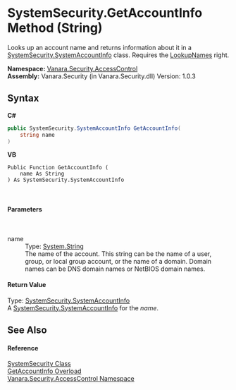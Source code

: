 # SystemSecurity.GetAccountInfo Method (String)
 

Looks up an account name and returns information about it in a <a href="c41468a2-6388-642f-3521-c9c035ac01f7">SystemSecurity.SystemAccountInfo</a> class. Requires the <a href="34ca9d7e-d515-c7d5-632e-c34575f7c921">LookupNames</a> right.

**Namespace:**&nbsp;<a href="62a937f8-234b-6e15-2f22-272a8ae206a7">Vanara.Security.AccessControl</a><br />**Assembly:**&nbsp;Vanara.Security (in Vanara.Security.dll) Version: 1.0.3

## Syntax

**C#**<br />
``` C#
public SystemSecurity.SystemAccountInfo GetAccountInfo(
	string name
)
```

**VB**<br />
``` VB
Public Function GetAccountInfo ( 
	name As String
) As SystemSecurity.SystemAccountInfo
```

<br />

#### Parameters
&nbsp;<dl><dt>name</dt><dd>Type: <a href="http://msdn2.microsoft.com/en-us/library/s1wwdcbf" target="_blank">System.String</a><br />The name of the account. This string can be the name of a user, group, or local group account, or the name of a domain. Domain names can be DNS domain names or NetBIOS domain names.</dd></dl>

#### Return Value
Type: <a href="c41468a2-6388-642f-3521-c9c035ac01f7">SystemSecurity.SystemAccountInfo</a><br />A <a href="c41468a2-6388-642f-3521-c9c035ac01f7">SystemSecurity.SystemAccountInfo</a> for the *name*.

## See Also


#### Reference
<a href="d966f360-1793-ec9a-f172-06cfdff71c9b">SystemSecurity Class</a><br /><a href="5b3cb090-84d3-03fe-2128-c4157ed761ac">GetAccountInfo Overload</a><br /><a href="62a937f8-234b-6e15-2f22-272a8ae206a7">Vanara.Security.AccessControl Namespace</a><br />